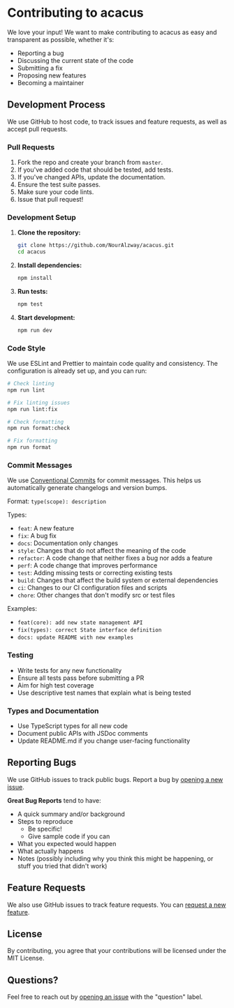# Contributing to acacus

We love your input! We want to make contributing to acacus as easy and transparent as possible, whether it's:

- Reporting a bug
- Discussing the current state of the code
- Submitting a fix
- Proposing new features
- Becoming a maintainer

## Development Process

We use GitHub to host code, to track issues and feature requests, as well as accept pull requests.

### Pull Requests

1. Fork the repo and create your branch from `master`.
2. If you've added code that should be tested, add tests.
3. If you've changed APIs, update the documentation.
4. Ensure the test suite passes.
5. Make sure your code lints.
6. Issue that pull request!

### Development Setup

1. **Clone the repository:**

   ```bash
   git clone https://github.com/NourAlzway/acacus.git
   cd acacus
   ```

2. **Install dependencies:**

   ```bash
   npm install
   ```

3. **Run tests:**

   ```bash
   npm test
   ```

4. **Start development:**
   ```bash
   npm run dev
   ```

### Code Style

We use ESLint and Prettier to maintain code quality and consistency. The configuration is already set up, and you can run:

```bash
# Check linting
npm run lint

# Fix linting issues
npm run lint:fix

# Check formatting
npm run format:check

# Fix formatting
npm run format
```

### Commit Messages

We use [Conventional Commits](https://conventionalcommits.org/) for commit messages. This helps us automatically generate changelogs and version bumps.

Format: `type(scope): description`

Types:

- `feat`: A new feature
- `fix`: A bug fix
- `docs`: Documentation only changes
- `style`: Changes that do not affect the meaning of the code
- `refactor`: A code change that neither fixes a bug nor adds a feature
- `perf`: A code change that improves performance
- `test`: Adding missing tests or correcting existing tests
- `build`: Changes that affect the build system or external dependencies
- `ci`: Changes to our CI configuration files and scripts
- `chore`: Other changes that don't modify src or test files

Examples:

- `feat(core): add new state management API`
- `fix(types): correct State interface definition`
- `docs: update README with new examples`

### Testing

- Write tests for any new functionality
- Ensure all tests pass before submitting a PR
- Aim for high test coverage
- Use descriptive test names that explain what is being tested

### Types and Documentation

- Use TypeScript types for all new code
- Document public APIs with JSDoc comments
- Update README.md if you change user-facing functionality

## Reporting Bugs

We use GitHub issues to track public bugs. Report a bug by [opening a new issue](https://github.com/NourAlzway/acacus/issues/new/choose).

**Great Bug Reports** tend to have:

- A quick summary and/or background
- Steps to reproduce
  - Be specific!
  - Give sample code if you can
- What you expected would happen
- What actually happens
- Notes (possibly including why you think this might be happening, or stuff you tried that didn't work)

## Feature Requests

We also use GitHub issues to track feature requests. You can [request a new feature](https://github.com/NourAlzway/acacus/issues/new/choose).

## License

By contributing, you agree that your contributions will be licensed under the MIT License.

## Questions?

Feel free to reach out by [opening an issue](https://github.com/NourAlzway/acacus/issues/new/choose) with the "question" label.
